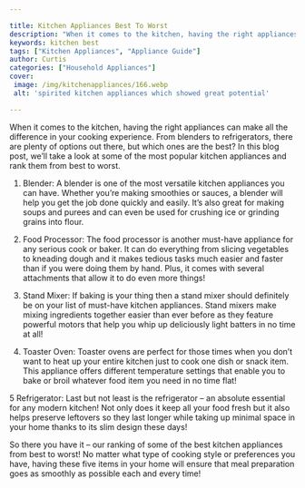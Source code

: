 ```yaml
---

title: Kitchen Appliances Best To Worst
description: "When it comes to the kitchen, having the right appliances can make all the difference in your cooking experience. From blenders to...read now to learn more"
keywords: kitchen best
tags: ["Kitchen Appliances", "Appliance Guide"]
author: Curtis
categories: ["Household Appliances"]
cover: 
 image: /img/kitchenappliances/166.webp
 alt: 'spirited kitchen appliances which showed great potential'

---
```


When it comes to the kitchen, having the right appliances can make all the difference in your cooking experience. From blenders to refrigerators, there are plenty of options out there, but which ones are the best? In this blog post, we’ll take a look at some of the most popular kitchen appliances and rank them from best to worst.

1. Blender: A blender is one of the most versatile kitchen appliances you can have. Whether you’re making smoothies or sauces, a blender will help you get the job done quickly and easily. It’s also great for making soups and purees and can even be used for crushing ice or grinding grains into flour.

2. Food Processor: The food processor is another must-have appliance for any serious cook or baker. It can do everything from slicing vegetables to kneading dough and it makes tedious tasks much easier and faster than if you were doing them by hand. Plus, it comes with several attachments that allow it to do even more things!

3. Stand Mixer: If baking is your thing then a stand mixer should definitely be on your list of must-have kitchen appliances. Stand mixers make mixing ingredients together easier than ever before as they feature powerful motors that help you whip up deliciously light batters in no time at all! 

4. Toaster Oven: Toaster ovens are perfect for those times when you don’t want to heat up your entire kitchen just to cook one dish or snack item. This appliance offers different temperature settings that enable you to bake or broil whatever food item you need in no time flat! 

5 Refrigerator: Last but not least is the refrigerator – an absolute essential for any modern kitchen! Not only does it keep all your food fresh but it also helps preserve leftovers so they last longer while taking up minimal space in your home thanks to its slim design these days! 

So there you have it – our ranking of some of the best kitchen appliances from best to worst! No matter what type of cooking style or preferences you have, having these five items in your home will ensure that meal preparation goes as smoothly as possible each and every time!
